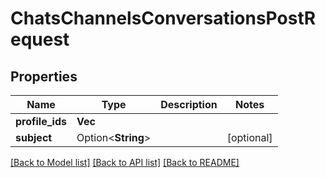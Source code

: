 # ChatsChannelsConversationsPostRequest

## Properties

Name | Type | Description | Notes
------------ | ------------- | ------------- | -------------
**profile_ids** | **Vec<String>** |  | 
**subject** | Option<**String**> |  | [optional]

[[Back to Model list]](../README.md#documentation-for-models) [[Back to API list]](../README.md#documentation-for-api-endpoints) [[Back to README]](../README.md)


